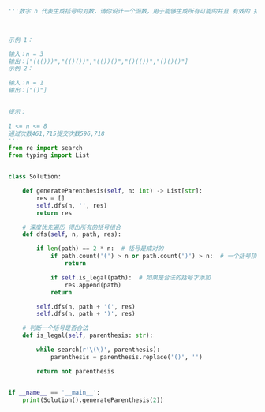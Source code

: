 
<BlogInfo id="1268" title="49.括号生成" author="白日梦想猿" pv=0 read_times=0 pre_cost_time="0分51秒" category="leetcode" tag_list="['leetcode']" create_time="2022.03.26 19:57:25" update_time="2022.04.23 21:17:29" />

```python
'''数字 n 代表生成括号的对数，请你设计一个函数，用于能够生成所有可能的并且 有效的 括号组合。

 

示例 1：

输入：n = 3
输出：["((()))","(()())","(())()","()(())","()()()"]
示例 2：

输入：n = 1
输出：["()"]
 

提示：

1 <= n <= 8
通过次数461,715提交次数596,718
'''
from re import search
from typing import List


class Solution:

    def generateParenthesis(self, n: int) -> List[str]:
        res = []
        self.dfs(n, '', res)
        return res

    # 深度优先遍历 得出所有的括号组合
    def dfs(self, n, path, res):

        if len(path) == 2 * n:  # 括号是成对的
            if path.count('(') > n or path.count(')') > n:  # 一个括号顶多出现n次
                return

            if self.is_legal(path):  # 如果是合法的括号才添加
                res.append(path)
            return

        self.dfs(n, path + '(', res)
        self.dfs(n, path + ')', res)

    # 判断一个括号是否合法
    def is_legal(self, parenthesis: str):

        while search(r'\(\)', parenthesis):
            parenthesis = parenthesis.replace('()', '')

        return not parenthesis


if __name__ == '__main__':
    print(Solution().generateParenthesis(2))

```
